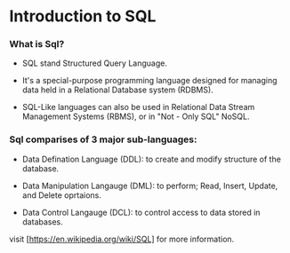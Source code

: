 # **Introduction to SQL**

### **What is Sql?**

- SQL stand Structured Query Language.

- It's a special-purpose programming language designed for managing data held in a Relational Database system (RDBMS).

- SQL-Like languages can also be used in Relational Data Stream Management Systems (RBMS), or in "Not - Only SQL" NoSQL.

### **Sql comparises of 3 major sub-languages**:

- Data Defination Language (DDL): to create and modify structure of the database.

- Data Manipulation Langauge (DML): to perform; Read, Insert, Update, and Delete oprtaions.

- Data Control Langauge (DCL): to control access to data stored in databases.

visit [https://en.wikipedia.org/wiki/SQL] for more information.
